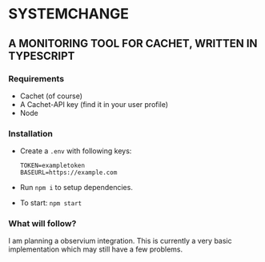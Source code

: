# SYSTEMCHANGE

## A MONITORING TOOL FOR CACHET, WRITTEN IN TYPESCRIPT

### Requirements
 - Cachet (of course)
 - A Cachet-API key (find it in your user profile)
 - Node

### Installation

- Create a `.env` with following keys:

    ```
    TOKEN=exampletoken
    BASEURL=https://example.com
    ```

- Run `npm i` to setup dependencies.
- To start: `npm start`


### What will follow?

I am planning a observium integration. This is currently a very basic implementation which may still have a few problems.